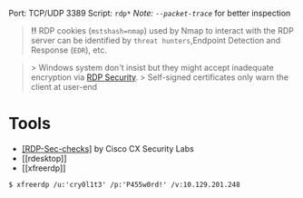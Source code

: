 Port: TCP/UDP 3389
Script: `rdp*`
_Note: `--packet-trace`_ for better inspection

>**!!** RDP cookies (`mstshash=nmap`) used by Nmap to interact with the RDP server can be identified by `threat hunters`,Endpoint Detection and Response (`EDR`), etc.

>\> Windows system don't insist but they might accept inadequate encryption via [RDP Security](https://docs.microsoft.com/en-us/openspecs/windows_protocols/ms-rdpbcgr/8e8b2cca-c1fa-456c-8ecb-a82fc60b2322).
>\> Self-signed certificates only warn the client at user-end

# Tools
- [[RDP-Sec-checks]](https://github.com/CiscoCXSecurity/rdp-sec-check) by Cisco CX Security Labs
- [[rdesktop]]
- [[xfreerdp]]
```shell-session
$ xfreerdp /u:'cry0l1t3' /p:'P455w0rd!' /v:10.129.201.248
```